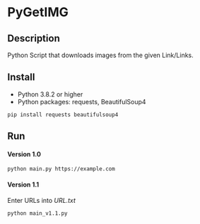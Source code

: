 # PyGetIMG

## Description

Python Script that downloads images from the given Link/Links.

## Install

- Python 3.8.2 or higher
- Python packages: requests, BeautifulSoup4

```
pip install requests beautifulsoup4
```

## Run

#### Version 1.0

```
python main.py https://example.com
```

#### Version 1.1

Enter URLs into _URL.txt_

```
python main_v1.1.py
```
